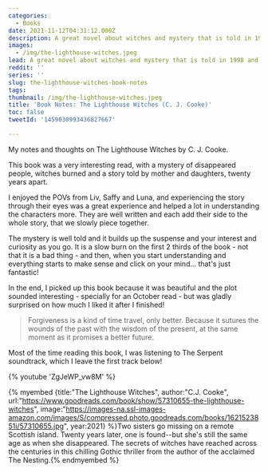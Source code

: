 ```yaml
---
categories:
  - Books
date: 2021-11-12T04:31:12.000Z
description: A great novel about witches and mystery that is told in 1998 and 2021.
images:
  - /img/the-lighthouse-witches.jpeg
lead: A great novel about witches and mystery that is told in 1998 and 2021.
reddit: ''
series: ''
slug: the-lighthouse-witches-book-notes
tags:
thumbnail: /img/the-lighthouse-witches.jpeg
title: 'Book Notes: The Lighthouse Witches (C. J. Cooke)'
toc: false
tweetId: '1459030993436827667'

---
```


My notes and thoughts on The Lighthouse Witches by C. J. Cooke.

<!--more-->

This book was a very interesting read, with a mystery of disappeared people, witches burned and a story told by mother and daughters, twenty years apart.

I enjoyed the POVs from Liv, Saffy and Luna, and experiencing the story through their eyes was a great experience and helped a lot in understanding the characters more. They are well written and each add their side to the whole story, that we slowly piece together.

The mystery is well told and it builds up the suspense and your interest and curiosity as you go. It is a slow burn on the first 2 thirds of the book - not that it is a bad thing - and then, when you start understanding and everything starts to make sense and click on your mind... that's just fantastic!

In the end, I picked up this book because it was beautiful and the plot sounded interesting - specially for an October read - but was gladly surprised on how much I liked it after I finished!

> Forgiveness is a kind of time travel, only better. Because it sutures the wounds of the past with the wisdom of the present, at the same moment as it promises a better future.

Most of the time reading this book, I was listening to The Serpent soundtrack, which I leave the first track below!

{% youtube 'ZgJeWP_vw8M' %}

{% myembed {title:"The Lighthouse Witches", author:"C.J.  Cooke", url:"https://www.goodreads.com/book/show/57310655-the-lighthouse-witches", image:"https://images-na.ssl-images-amazon.com/images/S/compressed.photo.goodreads.com/books/1621523851i/57310655.jpg", year:2021} %}Two sisters go missing on a remote Scottish island. Twenty years later, one is found--but she's still the same age as when she disappeared. The secrets of witches have reached across the centuries in this chilling Gothic thriller from the author of the acclaimed The Nesting.{% endmyembed %}
